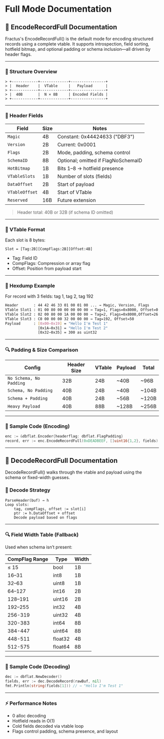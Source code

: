 # Full Mode Documentation

## 📄 EncodeRecordFull Documentation

Fractus's EncodeRecordFull() is the default mode for encoding structured records using a complete vtable. It supports introspection, field sorting, hotfield bitmap, and optional padding or schema inclusion—all driven by header flags.

---

### 🧱 Structure Overview

```plaintext
> +------------+-------------+----------------+
> |  Header    |  VTable     |   Payload      |
> +------------+-------------+----------------+
> |  40B       |  N × 8B     | Encoded Fields |
> +------------+-------------+----------------+
```

---

### 🔑 Header Fields

| Field          | Size | Notes                               |
| -------------- | ---- | ----------------------------------- |
| `Magic`        | 4B   | Constant: 0x44424633 ("DBF3")       |
| `Version`      | 2B   | Current: 0x0001                     |
| `Flags`        | 2B   | Mode, padding, schema control       |
| `SchemaID`     | 8B   | Optional; omitted if FlagNoSchemaID |
| `HotBitmap`    | 1B   | Bits 1–8 → hotfield presence        |
| `VTableSlots`  | 1B   | Number of slots (fields)            |
| `DataOffset`   | 2B   | Start of payload                    |
| `VTableOffset` | 4B   | Start of VTable                     |
| `Reserved`     | 16B  | Future extension                    |

> Header total: 40B or 32B (if schema ID omitted)

---

### 🧩 VTable Format

Each slot is 8 bytes:

`Slot = [Tag:2B][CompFlags:2B][Offset:4B]
`

- Tag: Field ID
- CompFlags: Compression or array flag
- Offset: Position from payload start

---

### 🧬 Hexdump Example

For record with 3 fields: tag 1, tag 2, tag 192

```bash
Header       : 44 42 46 33 01 00 01 00 ... → Magic, Version, Flags
VTable Slot1 : 01 00 80 00 00 00 00 00 → Tag=1, Flags=0x8000, Offset=0
VTable Slot2 : 02 00 80 00 1A 00 00 00 → Tag=2, Flags=0x8000,Offset=26
VTable Slot3 : C0 00 00 00 32 00 00 00 → Tag=192, Offset=50
Payload      : [0x00–0x19] = "Hello I'm Test 1"
               [0x1A–0x31] = "Hello I'm Test 2"
               [0x32–0x35] = 300 as uint32
```

---

### 🔍 Padding & Size Comparison

| Config                  | Header Size | VTable | Payload | Total |
| ----------------------- | ----------- | ------ | ------- | ----- |
| `No Schema, No Padding` | 32B         | 24B    | ~40B    | ~96B  |
| `Schema, No Padding`    | 40B         | 24B    | ~40B    | ~104B |
| `Schema + Padding`      | 40B         | 24B    | ~56B    | ~120B |
| `Heavy Payload`         | 40B         | 88B    | ~128B   | ~256B |

---

### 🧪 Sample Code (Encoding)

```go
enc := &dbflat.Encoder{headerflag: dbflat.FlagPadding}
record, err := enc.EncodeRecordFull(0xDEADBEEF, []uint16{1,2}, fields)
```

---

## 📄 DecodeRecordFull Documentation

DecodeRecordFull() walks through the vtable and payload using the schema or fixed-width guesses.

### 🧠 Decode Strategy

```mermaid
ParseHeader(buf) → h
Loop slots:
    tag, compFlags, offset := slot[i]
    ptr := h.DataOffset + offset
    Decode payload based on flags
```

---

### 🔍 Field Width Table (Fallback)

Used when schema isn’t present:

| CompFlag Range | Type    | Width |
| -------------- | ------- | ----- |
| ≤ 15           | bool    | 1B    |
| 16–31          | int8    | 1B    |
| 32–63          | uint8   | 1B    |
| 64–127         | int16   | 2B    |
| 128–191        | uint16  | 2B    |
| 192–255        | int32   | 4B    |
| 256-319        | uint32  | 4B    |
| 320-383        | int64   | 8B    |
| 384-447        | uint64  | 8B    |
| 448-511        | float32 | 4B    |
| 512-575        | float64 | 8B    |

---

### 🧪 Sample Code (Decoding)

```go
dec := dbflat.NewDecoder()
fields, err := dec.DecodeRecord(rawBuf, nil)
fmt.Println(string(fields[1])) // → "Hello I'm Test 1"
```

---

### ⚡ Performance Notes

- 0 alloc decoding
- Hotfield reads in O(1)
- Cold fields decoded via vtable loop
- Flags control padding, schema presence, and layout
